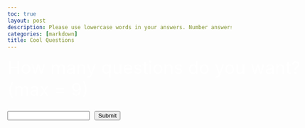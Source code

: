 ```yaml
---
toc: true
layout: post
description: Please use lowercase words in your answers. Number answers are in number form. 
categories: [markdown]
title: Cool Questions
---
```


<script>
    let score = 0
    let total = 0
    let count = 0
    let correct = 0
    class Jeopardy {
        constructor(question, answer, point) {
            this.question = question;
            this.answer = answer;
            this.point = point;
        }
        CheckAnswer(guess) {
            return guess === this.answer
        }
    }
    let q1 = new Jeopardy('What is the biggest planet in the solar system?', 'jupiter', 1);
    let q2 = new Jeopardy('What galaxy do we live in?', 'the milky way', 1);
    let q3 = new Jeopardy('What does DNA stand for?', 'deoxyribonucleic acid', 1);
    let q4 = new Jeopardy('How many bones are in the human body?', '206', 1);
    let q5 = new Jeopardy('What is the closest planet to the Earth? (on average)', 'mercury', 1);
    let q6 = new Jeopardy('Which is the main gas that makes up the atmosphere in the Earth?', 'nitrogen', 1);
    let q7 = new Jeopardy('At what temperature are Celsius and Fahrenheit equal?', '40', 1);
    let q8 = new Jeopardy('What is the largest ocean on Earth?', 'pacific', 1);
    let q9 = new Jeopardy('How many teeth does an adult human have?', '32',1);


    const qarray = [q1, q2, q3, q4, q5, q6, q7, q8, q9]
    function QNA(number) {
        for (let i = 0; i < number; i++) {
            const randomValue = qarray[Math.floor(Math.random() * qarray.length)];
            var index = qarray.indexOf(randomValue);
            if (index > -1) {
                qarray.splice(index, 1);
            }
            let guess = prompt(randomValue.question + " Points: " + randomValue.point);
            count = count + 1
            total = total + randomValue.point
            if (randomValue.CheckAnswer(guess)) {
                score = score + randomValue.point;
                correct = correct + 1
                document.getElementById('answer').innerHTML = "Well Done!";
                document.getElementById('score').innerHTML = "Your score is " + score + "/" + total;
                document.getElementById('correct').innerHTML = "You got " + correct + " questions correct out of " + count;
            }
            else {
                document.getElementById('answer').innerHTML = "You Stink!";
                document.getElementById('score').innerHTML = "Your score is " + score + "/" + total;
                document.getElementById('correct').innerHTML = "Sorry, you have gotten " + correct + " questions correct out of " + count;
            }
            }
    }
</script>
<html>
    <div class="container" style="position: absolute; font-size: 40px;color: white">
        <label for="number">How many questions do you want? (max = 9)</label>
        <br>
        <input id="number" type="number"/>
        <button onclick="QNA(document.getElementById('number').value)">Submit</button>
    </div>
    <br>
    <br>
    <br>
    <br>
    <br>
    <br>
    <p style="text-align: center; font-size: 30px;" id="answer"></p>
    <p style="text-align: center; font-size: 30px;" id="score"></p>
    <p style="text-align: center; font-size: 30px;" id="correct"></p>
</html>